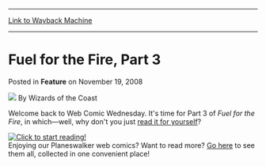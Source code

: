 
---
[Link to Wayback Machine](https://web.archive.org/web/20220127100253/https://magic.wizards.com/en/articles/archive/feature/fuel-fire-part-3-2008-11-19)

[_metadata_:wayback_url]:- "https://magic.wizards.com/en/articles/archive/feature/fuel-fire-part-3-2008-11-19"
[_metadata_:wayback_raw_url]:- "https://web.archive.org/web/20220127100253id_/https://magic.wizards.com/en/articles/archive/feature/fuel-fire-part-3-2008-11-19"
[_metadata_:wayback_capture_timestamp]:- "2022-01-27 10:02:53+00:00"
[_metadata_:description]:- "Welcome back to Web Comic Wednesday. It's time for Part 3 of Fuel for the Fire, in which—well, why don't you just read it for yourself?Enjoying our Planeswalker web comics? Want to read more? Go here to see them all, collected in one convenient place!"
[_metadata_:generator]:- "Drupal 7 (http://drupal.org)"
---


Fuel for the Fire, Part 3
=========================



 Posted in **Feature**
 on November 19, 2008 






![](https://media.magic.wizards.com/styles/auth_small/public/images/person/wizards_author.jpg)
By Wizards of the Coast











Welcome back to Web Comic Wednesday. It's time for Part 3 of *Fuel for the Fire*, in which—well, why don't you just [read it for yourself](/en/node/626866)?

[![Click to start reading!](https://media.magic.wizards.com/image_legacy_migration/mtg/images/daily/features/13b_thumb.jpg)](/en/node/626866)  
Enjoying our Planeswalker web comics? Want to read more? [Go here](/en/node/638086) to see them all, collected in one convenient place!








